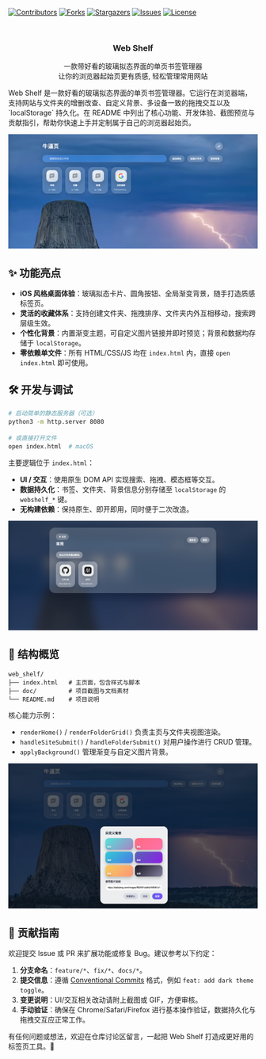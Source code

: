 <a id="readme-top"></a>
<!-- PROJECT SHIELDS -->
[![Contributors][contributors-shield]][contributors-url]
[![Forks][forks-shield]][forks-url]
[![Stargazers][stars-shield]][stars-url]
[![Issues][issues-shield]][issues-url]
[![License][license-shield]][license-url]

<!-- PROJECT LOGO -->
<br />
<div align="center">

[//]: # (  <a href="#">)

[//]: # (    <img src="doc/images/logo.svg" alt="Logo" width="80" height="80">)

[//]: # (  </a>)

<h3 align="center">Web Shelf</h3>

  <p align="center">
    一款带好看的玻璃拟态界面的单页书签管理器
    <br />
    让你的浏览器起始页更有质感, 轻松管理常用网站
  </p>
</div>
Web Shelf 是一款好看的玻璃拟态界面的单页书签管理器。它运行在浏览器端，支持网站与文件夹的增删改查、自定义背景、多设备一致的拖拽交互以及 `localStorage` 持久化。在 README 中列出了核心功能、开发体验、截图预览与贡献指引，帮助你快速上手并定制属于自己的浏览器起始页。

![主页预览](doc/1.home.png)

## ✨ 功能亮点

- **iOS 风格桌面体验**：玻璃拟态卡片、圆角按钮、全局渐变背景，随手打造质感标签页。
- **灵活的收藏体系**：支持创建文件夹、拖拽排序、文件夹内外互相移动，搜索跨层级生效。
- **个性化背景**：内置渐变主题，可自定义图片链接并即时预览；背景和数据均存储于 `localStorage`。
- **零依赖单文件**：所有 HTML/CSS/JS 均在 `index.html` 内，直接 `open index.html` 即可使用。

## 🛠️ 开发与调试

```bash
# 启动简单的静态服务器（可选）
python3 -m http.server 8080

# 或直接打开文件
open index.html  # macOS
```

主要逻辑位于 `index.html`：

- **UI / 交互**：使用原生 DOM API 实现搜索、拖拽、模态框等交互。
- **数据持久化**：书签、文件夹、背景信息分别存储至 `localStorage` 的 `webshelf_*` 键。
- **无构建依赖**：保持原生、即开即用，同时便于二次改造。

![文件夹预览](doc/2.folder.png)

## 🧩 结构概览

```
web_shelf/
├── index.html   # 主页面，包含样式与脚本
├── doc/         # 项目截图与文档素材
└── README.md    # 项目说明
```

核心能力示例：

- `renderHome()` / `renderFolderGrid()` 负责主页与文件夹视图渲染。
- `handleSiteSubmit()` / `handleFolderSubmit()` 对用户操作进行 CRUD 管理。
- `applyBackground()` 管理渐变与自定义图片背景。

![设置预览](doc/3.setting.png)

## 🤝 贡献指南

欢迎提交 Issue 或 PR 来扩展功能或修复 Bug。建议参考以下约定：

1. **分支命名**：`feature/*`、`fix/*`、`docs/*`。
2. **提交信息**：遵循 [Conventional Commits](https://www.conventionalcommits.org/) 格式，例如 `feat: add dark theme toggle`。
3. **变更说明**：UI/交互相关改动请附上截图或 GIF，方便审核。
4. **手动验证**：确保在 Chrome/Safari/Firefox 进行基本操作验证，数据持久化与拖拽交互应正常工作。

有任何问题或想法，欢迎在仓库讨论区留言，一起把 Web Shelf 打造成更好用的标签页工具。🚀

<!-- MARKDOWN LINKS & IMAGES -->
<!-- https://www.markdownguide.org/basic-syntax/#reference-style-links -->
[contributors-shield]: https://img.shields.io/github/contributors/onlyGuo/web_shelf.svg?style=for-the-badge
[contributors-url]: https://github.com/onlyGuo/web_shelf/graphs/contributors
[forks-shield]: https://img.shields.io/github/forks/onlyGuo/web_shelf.svg?style=for-the-badge
[forks-url]: https://github.com/onlyGuo/web_shelf/network/members
[stars-shield]: https://img.shields.io/github/stars/onlyGuo/web_shelf.svg?style=for-the-badge
[stars-url]: https://github.com/onlyGuo/Cloudflare-Faker/stargazers
[issues-shield]: https://img.shields.io/github/issues/onlyGuo/web_shelf.svg?style=for-the-badge
[issues-url]: https://github.com/onlyGuo/web_shelf/issues
[license-shield]: https://img.shields.io/github/license/onlyGuo/web_shelf.svg?style=for-the-badge
[license-url]: https://github.com/onlyGuo/web_shelf/blob/master/LICENSE
